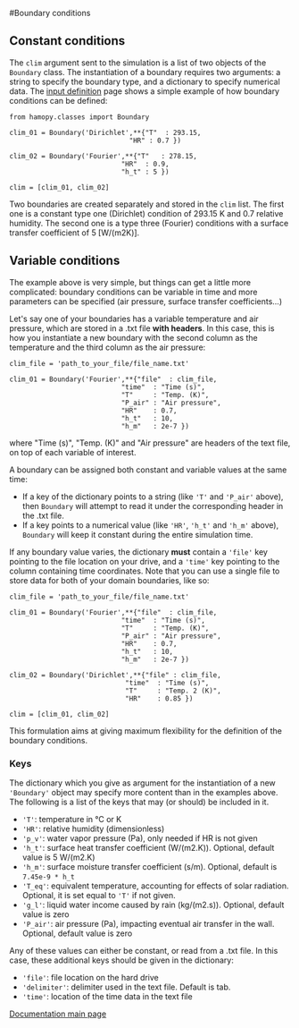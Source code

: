 #Boundary conditions

## Constant conditions

The `clim` argument sent to the simulation is a list of two objects of the `Boundary` class. The instantiation of a boundary requires two arguments: a string to specify the boundary type, and a dictionary to specify numerical data. The [input definition](inputs.md) page shows a simple example of how boundary conditions can be defined:

	from hamopy.classes import Boundary

	clim_01 = Boundary('Dirichlet',**{"T"  : 293.15,
		                          "HR" : 0.7 })

	clim_02 = Boundary('Fourier',**{"T"   : 278.15,
		                        "HR"  : 0.9,
		                        "h_t" : 5 })

	clim = [clim_01, clim_02]

Two boundaries are created separately and stored in the `clim` list. The first one is a constant type one (Dirichlet) condition of 293.15 K and 0.7 relative humidity. The second one is a type three (Fourier) conditions with a surface transfer coefficient of 5 [W/(m2K)].

## Variable conditions

The example above is very simple, but things can get a little more complicated: boundary conditions can be variable in time and more parameters can be specified (air pressure, surface transfer coefficients...)

Let's say one of your boundaries has a variable temperature and air pressure, which are stored in a .txt file **with headers**. In this case, this is how you instantiate a new boundary with the second column as the temperature and the third column as the air pressure:

	clim_file = 'path_to_your_file/file_name.txt'

	clim_01 = Boundary('Fourier',**{"file"  : clim_file,
		                        "time"  : "Time (s)",
		                        "T"     : "Temp. (K)",
		                        "P_air" : "Air pressure",
		                        "HR"    : 0.7,
		                        "h_t"   : 10,
		                        "h_m"   : 2e-7 })

where "Time (s)", "Temp. (K)" and "Air pressure" are headers of the text file, on top of each variable of interest.

A boundary can be assigned both constant and variable values at the same time:

* If a key of the dictionary points to a string (like `'T'` and `'P_air'` above), then `Boundary` will attempt to read it under the corresponding header in the .txt file.
* If a key points to a numerical value (like `'HR'`, `'h_t'` and `'h_m'` above), `Boundary` will keep it constant during the entire simulation time.

If any boundary value varies, the dictionary **must** contain a `'file'` key pointing to the file location on your drive, and a `'time'` key pointing to the column containing time coordinates. Note that you can use a single file to store data for both of your domain boundaries, like so:

	clim_file = 'path_to_your_file/file_name.txt'

	clim_01 = Boundary('Fourier',**{"file"  : clim_file,
		                        "time"  : "Time (s)",
		                        "T"     : "Temp. (K)",
		                        "P_air" : "Air pressure",
		                        "HR"    : 0.7,
		                        "h_t"   : 10,
		                        "h_m"   : 2e-7 })

	clim_02 = Boundary('Dirichlet',**{"file" : clim_file,
		                         "time"  : "Time (s)",
		                         "T"     : "Temp. 2 (K)",
		                         "HR"    : 0.85 })

	clim = [clim_01, clim_02]

This formulation aims at giving maximum flexibility for the definition of the boundary conditions.

### Keys

The dictionary which you give as argument for the instantiation of a new `'Boundary'` object may specify more content than in the examples above. The following is a list of the keys that may (or should) be included in it.

* `'T'`: temperature in °C or K
* `'HR'`: relative humidity (dimensionless)
* `'p_v'`: water vapor pressure (Pa), only needed if HR is not given
* `'h_t'`: surface heat transfer coefficient (W/(m2.K)). Optional, default value is 5 W/(m2.K)
* `'h_m'`: surface moisture transfer coefficient (s/m). Optional, default is `7.45e-9 * h_t`
* `'T_eq'`: equivalent temperature, accounting for effects of solar radiation. Optional, it is set equal to `'T'` if not given.
* `'g_l'`: liquid water income caused by rain (kg/(m2.s)). Optional, default value is zero
* `'P_air'`: air pressure (Pa), impacting eventual air transfer in the wall. Optional, default value is zero

Any of these values can either be constant, or read from a .txt file. In this case, these additional keys should be given in the dictionary:

* `'file'`: file location on the hard drive
* `'delimiter'`: delimiter used in the text file. Default is tab.
* `'time'`: location of the time data in the text file

[Documentation main page](../index.md)
